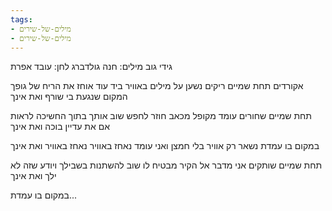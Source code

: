 ```yaml
---
tags:
- מילים-של-שירים
- מילים-של-שירים
---
```



גידי גוב
מילים: חנה גולדברג
לחן: עובד אפרת

אקורדים 
תחת שמיים ריקים
נשען על מילים באוויר
ביד עוד אוחז
את הריח של גופך
המקום שנגעת בי שורף
ואת אינך

תחת שמיים שחורים
עומד מקופל מכאב
חוזר לחפש שוב
אותך בתוך החשיכה
לראות אם את עדיין בוכה
ואת אינך

במקום בו עמדת
נשאר רק אוויר
בלי חמצן
ואני עומד נאחז באוויר
נאחז באוויר
ואת אינך

תחת שמיים שותקים
אני מדבר אל הקיר
מבטיח לו שוב
להשתנות בשבילך
ויודע שזה לא ילך
ואת אינך

במקום בו עמדת...